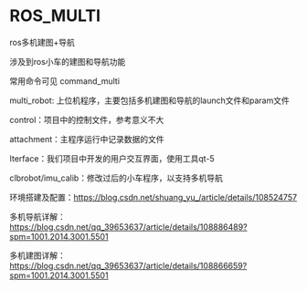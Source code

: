 # ROS_MULTI
ros多机建图+导航

涉及到ros小车的建图和导航功能

常用命令可见 command_multi

multi_robot: 上位机程序，主要包括多机建图和导航的launch文件和param文件

control：项目中的控制文件，参考意义不大

attachment：主程序运行中记录数据的文件

Iterface：我们项目中开发的用户交互界面，使用工具qt-5

clbrobot/imu_calib：修改过后的小车程序，以支持多机导航

环境搭建及配置：https://blog.csdn.net/shuang_yu_/article/details/108524757

多机导航详解：https://blog.csdn.net/qq_39653637/article/details/108886489?spm=1001.2014.3001.5501

多机建图详解：https://blog.csdn.net/qq_39653637/article/details/108866659?spm=1001.2014.3001.5501

